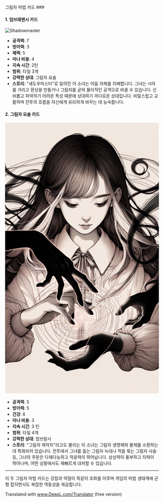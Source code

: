 그림자 마법 카드 ###

#### 1. 엄브래맨시 카드
 ![Shadowmaster](./Shadowmaster.png)

- **공격력**: 7
- **방어력**: 3
- **체력**: 5
- **마나 비용**: 4
- **지속 시간**: 2턴
- **범위**: 타일 3개
- **강력한 상대**: 그림자 요술
- **스토리**: "섀도우마스터"로 알려진 이 소녀는 어둠 자체를 지배합니다. 그녀는 시야를 가리고 환상을 만들거나 그림자를 굳혀 물리적인 공격으로 바꿀 수 있습니다. 신비롭고 파악하기 어려운 특성 때문에 상대하기 까다로운 상대입니다. 비밀스럽고 교활하며 전투의 흐름을 자신에게 유리하게 바꾸는 데 능숙합니다.

#### 2. 그림자 요술 카드
 ![Shadowcrafter](./Shadowcrafter.png)

- **공격력**: 5
- **방어력**: 5
- **건강**: 6
- **마나 비용**: 3
- **지속 시간**: 3 턴
- **범위**: 타일 4개
- **강력한 상대**: 엄브람시
- **스토리**: "그림자 제작자"라고도 불리는 이 소녀는 그림자 생명체와 물체를 소환하는 데 특화되어 있습니다. 전투에서 그녀를 돕는 그림자 늑대나 적을 묶는 그림자 사슬 등, 그녀의 주문은 다재다능하고 적응력이 뛰어납니다. 상상력이 풍부하고 지략이 뛰어나며, 어떤 상황에서도 재빠르게 대처할 수 있습니다.

---

이 두 그림자 마법 카드는 강점과 약점이 똑같이 조화를 이루며 게임의 마법 생태계에 균형 잡히면서도 복잡한 역동성을 제공합니다.

Translated with www.DeepL.com/Translator (free version)